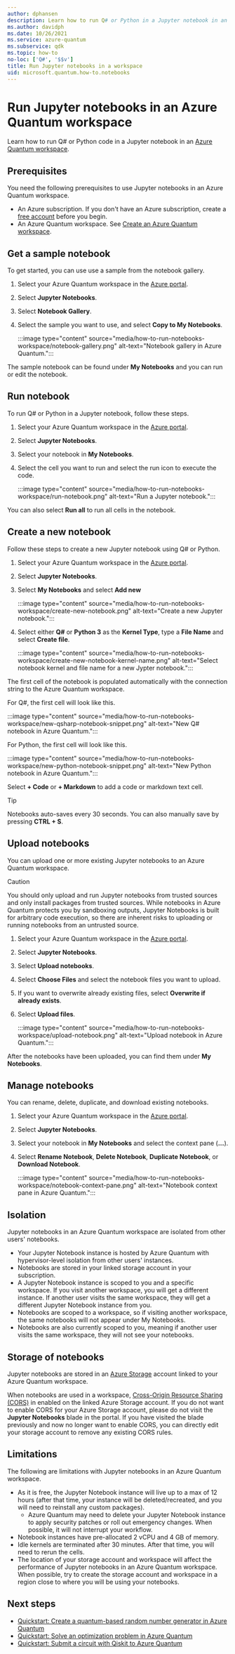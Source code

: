 ```yaml
---
author: dphansen
description: Learn how to run Q# or Python in a Jupyter notebook in an Azure Quantum workspace.
ms.author: davidph
ms.date: 10/26/2021
ms.service: azure-quantum
ms.subservice: qdk
ms.topic: how-to
no-loc: ['Q#', '$$v']
title: Run Jupyter notebooks in a workspace
uid: microsoft.quantum.how-to.notebooks
---
```


# Run Jupyter notebooks in an Azure Quantum workspace

Learn how to run Q# or Python code in a Jupyter notebook in an [Azure Quantum workspace](xref:microsoft.quantum.how-to.workspace).

## Prerequisites

You need the following prerequisites to use Jupyter notebooks in an Azure Quantum workspace.

- An Azure subscription. If you don't have an Azure subscription, create a [free account](https://azure.microsoft.com/free/) before you begin.
- An Azure Quantum workspace. See [Create an Azure Quantum workspace](xref:microsoft.quantum.how-to.workspace).

## Get a sample notebook

To get started, you can use use a sample from the notebook gallery.

1. Select your Azure Quantum workspace in the [Azure portal](https://portal.azure.com).
1. Select **Jupyter Notebooks**.
1. Select **Notebook Gallery**.
1. Select the sample you want to use, and select **Copy to My Notebooks**.

    :::image type="content" source="media/how-to-run-notebooks-workspace/notebook-gallery.png" alt-text="Notebook gallery in Azure Quantum.":::

The sample notebook can be found under **My Notebooks** and you can run or edit the notebook.

## Run notebook

To run Q# or Python in a Jupyter notebook, follow these steps.

1. Select your Azure Quantum workspace in the [Azure portal](https://portal.azure.com).
1. Select **Jupyter Notebooks**.
1. Select your notebook in **My Notebooks**.
1. Select the cell you want to run and select the run icon to execute the code.

    :::image type="content" source="media/how-to-run-notebooks-workspace/run-notebook.png" alt-text="Run a Jupyter notebook.":::

You can also select **Run all** to run all cells in the notebook.

## Create a new notebook

Follow these steps to create a new Jupyter notebook using Q# or Python.

1. Select your Azure Quantum workspace in the [Azure portal](https://portal.azure.com).
1. Select **Jupyter Notebooks**.
1. Select **My Notebooks** and select **Add new**

    :::image type="content" source="media/how-to-run-notebooks-workspace/create-new-notebook.png" alt-text="Create a new Jupyter notebook.":::

1. Select either **Q#** or **Python 3** as the **Kernel Type**, type a **File Name** and select **Create file**.

    :::image type="content" source="media/how-to-run-notebooks-workspace/create-new-notebook-kernel-name.png" alt-text="Select notebook kernel and file name for a new Jypter notebook.":::

The first cell of the notebook is populated automatically with the connection string to the Azure Quantum workspace.

For Q#, the first cell will look like this.

:::image type="content" source="media/how-to-run-notebooks-workspace/new-qsharp-notebook-snippet.png" alt-text="New Q# notebook in Azure Quantum.":::

For Python, the first cell will look like this.

:::image type="content" source="media/how-to-run-notebooks-workspace/new-python-notebook-snippet.png" alt-text="New Python notebook in Azure Quantum.":::

Select **+ Code** or **+ Markdown** to add a code or markdown text cell.

> [!TIP]
> Notebooks auto-saves every 30 seconds. You can also manually save by pressing **CTRL + S**.

## Upload notebooks

You can upload one or more existing Jupyter notebooks to an Azure Quantum workspace.

> [!CAUTION]
> You should only upload and run Jupyter notebooks from trusted sources and only install packages from trusted sources. While notebooks in Azure Quantum protects you by sandboxing outputs, Jupyter Notebooks is built for arbitrary code execution, so there are inherent risks to uploading or running notebooks from an untrusted source.

1. Select your Azure Quantum workspace in the [Azure portal](https://portal.azure.com).
1. Select **Jupyter Notebooks**.
1. Select **Upload notebooks**.
1. Select **Choose Files** and select the notebook files you want to upload.
1. If you want to overwrite already existing files, select **Overwrite if already exists**.
1. Select **Upload files**.

    :::image type="content" source="media/how-to-run-notebooks-workspace/upload-notebook.png" alt-text="Upload notebook in Azure Quantum.":::

After the notebooks have been uploaded, you can find them under **My Notebooks**.

## Manage notebooks

You can rename, delete, duplicate, and download existing notebooks.

1. Select your Azure Quantum workspace in the [Azure portal](https://portal.azure.com).
1. Select **Jupyter Notebooks**.
1. Select your notebook in **My Notebooks** and select the context pane (**...**).
1. Select **Rename Notebook**, **Delete Notebook**, **Duplicate Notebook**, or **Download Notebook**.

    :::image type="content" source="media/how-to-run-notebooks-workspace/notebook-context-pane.png" alt-text="Notebook context pane in Azure Quantum.":::

## Isolation

Jupyter notebooks in an Azure Quantum workspace are isolated from other users' notebooks.

- Your Jupyter Notebook instance is hosted by Azure Quantum with hypervisor-level isolation from other users' instances.
- Notebooks are stored in your linked storage account in your subscription.
- A Jupyter Notebook instance is scoped to you and a specific workspace. If you visit another workspace, you will get a different instance. If another user visits the same workspace, they will get a different Jupyter Notebook instance from you.
- Notebooks are scoped to a workspace, so if visiting another workspace, the same notebooks will not appear under My Notebooks.
- Notebooks are also currently scoped to you, meaning if another user visits the same workspace, they will not see your notebooks.

## Storage of notebooks

Jupyter notebooks are stored in an [Azure Storage](/azure/storage/) account linked to your Azure Quantum workspace.

When notebooks are used in a workspace, [Cross-Origin Resource Sharing (CORS)](/rest/api/storageservices/cross-origin-resource-sharing--cors--support-for-the-azure-storage-services) in enabled on the linked Azure Storage account. If you do not want to enable CORS for your Azure Storage account, please do not visit the **Jupyter Notebooks** blade in the portal. If you have visited the blade previously and now no longer want to enable CORS, you can directly edit your storage account to remove any existing CORS rules.

## Limitations

The following are limitations with Jupyter notebooks in an Azure Quantum workspace.

- As it is free, the Jupyter Notebook instance will live up to a max of 12 hours (after that time, your instance will be deleted/recreated, and you will need to reinstall any custom packages).
  - Azure Quantum may need to delete your Jupyter Notebook instance to apply security patches or roll out emergency changes. When possible, it will not interrupt your workflow.
- Notebook instances have pre-allocated 2 vCPU and 4 GB of memory.
- Idle kernels are terminated after 30 minutes. After that time, you will need to rerun the cells.
- The location of your storage account and workspace will affect the performance of Jupyter notebooks in an Azure Quantum workspace. When possible, try to create the storage account and workspace in a region close to where you will be using your notebooks.

## Next steps

- [Quickstart: Create a quantum-based random number generator in Azure Quantum](xref:microsoft.quantum.quickstarts.computing)
- [Quickstart: Solve an optimization problem in Azure Quantum](xref:microsoft.quantum.quickstarts.optimization.qio)
- [Quickstart: Submit a circuit with Qiskit to Azure Quantum](xref:microsoft.quantum.quickstarts.computing.qiskit)